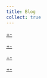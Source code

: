```yaml
---
title: Blog
collect: true
---
```


[+-](/blog/iterator/preorder-traversal.md#:embed)

[+-](/blog/iterator/external.md#:embed)

[+-](/blog/iterator/internal.md#:embed)

[+-](/blog/defunctionalize/index.md#:embed)